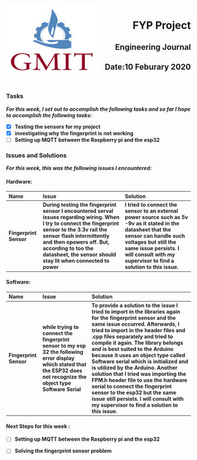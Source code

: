 <img align="left" width="250" height="200" src="/gmit.png">

<h1 align="right"><b>FYP Project</h1>
<h2 align="right">Engineering Journal</h2>
<h2 align="right">Date:10 Feburary 2020</h2>

<p>&nbsp;</p>

### Tasks
 *For this week, I set out to accomplish the following tasks and so far I hope to accomplish the following tasks:*
 
- [x] Testing the sensors for my project 
- [x] investigating why the fingerprint is not working 
- [ ] Setting up MQTT between the Raspberry pi and the esp32

### Issues and Solutions
 *For this week, this was the following issues I encountered:*

#### Hardware:
| Name  | Issue  | Solution |
| :------------ |:---------------| :-----|
| Fingerprint Sensor    | During testing the fingerprint sensor I encountered serval issues regarding wiring. When I try to connect the fingerprint sensor to the 3.3v rail the sensor flash intermittently and then opowers off. But, according to too the datasheet, the sensor should stay lit when connected to power  | I tried to connect the sensor to  an external power source such as 5v -9v as it stated in the datasheet that the sensor can handle such voltages but still the same issue persists. I will consult with my supervisor to find a solution to this issue. |

#### Software:
| Name  | Issue  | Solution |
| :------------ |:---------------|:-----|
|Fingerprint Sensor      | while trying to connect the fingerprint sensor to my esp 32 the following error display which stated that the ESP32 does not recognize the object type Software Serial | To provide a solution to the issue I tried to import in the libraries again for the fingerprint sensor and the same issue occurred. Afterwards, I tried to import in the header files and .cpp files separately and tried to compile it again. The library belongs and is best suited to the Arduino because it uses an object type called Software serial which is initialized and is utilized by the Arduino. Another solution that I tried was importing the FPM.h header file to use the hardware serial to connect the fingerprint sensor to the esp32 but the same issue still persists. I will consult with my supervisor to find a solution to this issue. |

#### Next Steps for this week :
- [ ] Setting up MQTT between the Raspberry pi and the esp32
- [ ] Solving the fingerprint sensor problem


